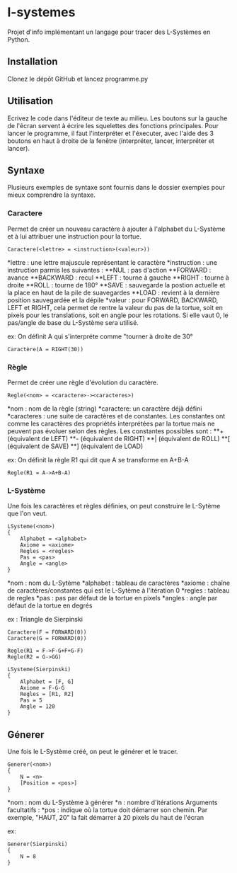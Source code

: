 # l-systemes
Projet d'info implémentant un langage pour tracer des L-Systèmes en Python.
## Installation
Clonez le dépôt GitHub et lancez programme.py
## Utilisation
Ecrivez le code dans l'éditeur de texte au milieu. Les boutons sur la gauche de l'écran servent à écrire les squelettes des fonctions principales. Pour lancer le programme, il faut l'interpréter et l'éxecuter, avec l'aide des 3 boutons en haut à droite de la fenêtre (interpréter, lancer, interpréter et lancer).
## Syntaxe
Plusieurs exemples de syntaxe sont fournis dans le dossier exemples pour mieux comprendre la syntaxe.

### Caractere
Permet de créer un nouveau caractère à ajouter à l'alphabet du L-Système et à lui attribuer une instruction pour la tortue.
```
Caractere(<lettre> = <instruction>(<valeur>))
```
*lettre : une lettre majuscule représentant le caractère
*instruction : une instruction parmis les suivantes :
**NUL : pas d'action
**FORWARD : avance
**BACKWARD : recul
**LEFT : tourne à gauche
**RIGHT : tourne à droite
**ROLL : tourne de 180°
**SAVE : sauvegarde la postion actuelle et la place en haut de la pile de suavegardes
**LOAD : revient à la dernière position sauvegardée et la dépile
*valeur : pour FORWARD, BACKWARD, LEFT et RIGHT, cela permet de rentre la valeur du pas de la tortue, soit en pixels pour les translations, soit en angle pour les rotations. Si elle vaut 0, le pas/angle de base du L-Système sera utilisé.

ex: On définit A qui s'interpréte comme "tourner à droite de 30°
```
Caractère(A = RIGHT(30))
```

### Règle
Permet de créer une règle d'évolution du caractère.
```
Regle(<nom> = <caractere>-><caracteres>)
```
*nom : nom de la règle (string)
*caractere: un caractère déjà défini
*caracteres : une suite de caractères et de constantes. Les constantes ont comme les caractères des propriétés interprétées par la tortue mais ne peuvent pas évoluer selon des règles. Les constantes possibles sont :
**+ (équivalent de LEFT)
**- (équivalent de RIGHT)
**| (équivalent de ROLL)
**[ (équivalent de SAVE)
**] (équivalent de LOAD)

ex: On définit la règle R1 qui dit que A se transforme en A+B-A
```
Regle(R1 = A->A+B-A)
```

### L-Système
Une fois les caractères et règles définies, on peut construire le L-Sytème que l'on veut.

```
LSysteme(<nom>)
{
	Alphabet = <alphabet>
	Axiome = <axiome>
	Regles = <regles>
	Pas = <pas>
	Angle = <angle>
}
```
*nom : nom du L-Sytème
*alphabet : tableau de caractères
*axiome : chaîne de caractères/constantes qui est le L-Sytème à l'itération 0
*regles : tableau de regles
*pas : pas par défaut de la tortue en pixels
*angles : angle par défaut de la tortue en degrés

ex : Triangle de Sierpinski
```
Caractere(F = FORWARD(0))
Caractere(G = FORWARD(0))

Regle(R1 = F->F-G+F+G-F)
Regle(R2 = G->GG)

LSysteme(Sierpinski)
{
	Alphabet = [F, G]
	Axiome = F-G-G
	Regles = [R1, R2]
	Pas = 5
	Angle = 120
}
```

## Génerer
Une fois le L-Système créé, on peut le générer et le tracer.

```
Generer(<nom>)
{
    N = <n>
    [Position = <pos>]
}
```
*nom : nom du L-Système à générer
*n : nombre d'itérations
Arguments facultatifs :
*pos : indique où la tortue doit démarrer son chemin. Par exemple, "HAUT, 20" la fait démarrer à 20 pixels du haut de l'écran

ex:
```
Generer(Sierpinski)
{
	N = 8
}
```